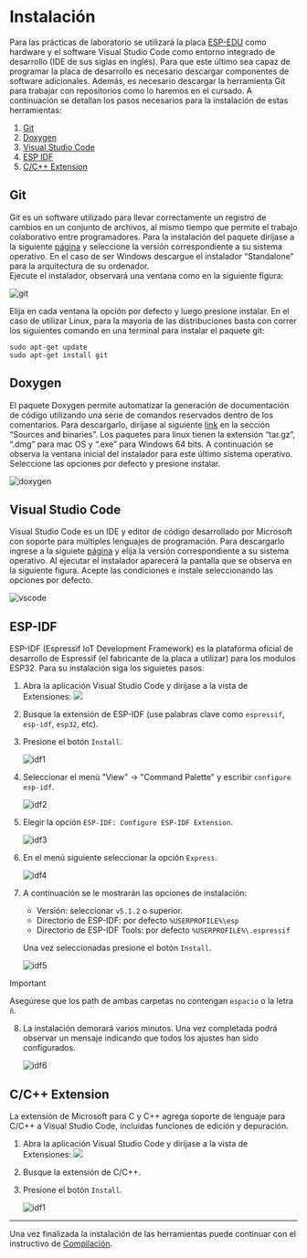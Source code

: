 # Instalación 

Para las prácticas de laboratorio se utilizará la placa [ESP-EDU](./documentación/hardware.md) como hardware y el software Visual Studio Code como entorno integrado de desarrollo (IDE de sus siglas en inglés). 
Para que este último sea capaz de programar la placa de desarrollo es necesario descargar componentes de software adicionales. 
Además, es necesario descargar la herramienta Git para trabajar con repositorios como lo haremos en el cursado. 
A continuación se detallan los pasos necesarios para la instalación de estas herramientas:

1. [Git](#Git)
2. [Doxygen](#Doxygen)
3. [Visual Studio Code](#Visual-Studio-Code)
4. [ESP IDF](#ESP-IDF)
5. [C/C++ Extension](#C/C++-Extension)

## Git

Git es un software utilizado para llevar correctamente un registro de cambios en un conjunto de archivos, al mismo tiempo que permite el trabajo colaborativo entre programadores. 
Para la instalación del paquete diríjase a la siguiente [página](https://git-scm.com/downloads) y seleccione la versión correspondiente a su sistema operativo. 
En el caso de ser Windows descargue el instalador “Standalone” para la arquitectura de su ordenador.  
Ejecute el instalador, observará una ventana como en la siguiente figura:

![git](./imágenes/git.png)

Elija en cada ventana la opción por defecto y luego presione instalar. 
En el caso de utilizar Linux, para la mayoría de las distribuciones basta con correr los siguientes comando en una terminal para instalar el paquete git:
```
sudo apt-get update
sudo apt-get install git
```

## Doxygen

El paquete Doxygen permite automatizar la generación de documentación de código utilizando una serie de comandos reservados dentro de los comentarios. 
Para descargarlo, diríjase al siguiente [link](https://www.doxygen.nl/download.html) en la sección “Sources and binaries”. 
Los paquetes para linux tienen la extensión “tar.gz”, “.dmg” para mac OS y “.exe” para Windows 64 bits. 
A continuación se observa la ventana inicial del instalador para este último sistema operativo. 
Seleccione las opciones por defecto y presione instalar. 

![doxygen](./imágenes/doxygen.png)

## Visual Studio Code

Visual Studio Code es un IDE y editor de código desarrollado por Microsoft con soporte para múltiples lenguajes de programación.
Para descargarlo ingrese a la siguiete [página](https://code.visualstudio.com/) y elija la versión correspondiente a su sistema operativo.
Al ejecutar el instalador aparecerá la pantalla que se observa en la siguiente figura. Acepte las condiciones e instale seleccionando las opciones por defecto.

![vscode](./imágenes/vscode.png)

## ESP-IDF

ESP-IDF (Espressif IoT Development Framework) es la plataforma oficial de desarrollo de Espressif (el fabricante de la placa a utilizar) para los modulos ESP32.
Para su instalación siga los siguietes pasos:

1. Abra la aplicación Visual Studio Code y diríjase a la vista de Extensiones:  ![](https://raw.githubusercontent.com/microsoft/vscode-icons/2ca0f3225c1ecd16537107f60f109317fcfc3eb0/icons/dark/extensions.svg)

2. Busque la extensión de ESP-IDF (use palabras clave como `espressif`, `esp-idf`, `esp32`, etc).

3. Presione el botón `Install`.

    ![idf1](./imágenes/idf1.png)

4. Seleccionar el menú "View" -> "Command Palette" y escribir `configure esp-idf`. 

    ![idf2](./imágenes/idf2.png)

5. Elegir la opción `ESP-IDF: Configure ESP-IDF Extension`.

    ![idf3](./imágenes/idf3.png)

6. En el menú siguiente seleccionar la opción `Express`.

    ![idf4](./imágenes/idf4.png)

7. A continuación se le mostrarán las opciones de instalación:
   - Versión: seleccionar `v5.1.2` o superior.
   - Directorio de ESP-IDF: por defecto `%USERPROFILE%\esp`
   - Directorio de ESP-IDF Tools:  por defecto `%USERPROFILE%\.espressif`
   
    Una vez seleccionadas presione el botón `Install`.
    
    ![idf5](./imágenes/idf5.png)

> [!IMPORTANT] 
> Asegúrese que los path de ambas carpetas no contengan `espacio` o la letra `ñ`.

8. La instalación demorará varios minutos. Una vez completada podrá observar un mensaje indicando que todos los ajustes han sido configurados.

    ![idf6](./imágenes/idf6.png)


## C/C++ Extension

La extensión de Microsoft para C y C++ agrega soporte de lenguaje para C/C++ a Visual Studio Code, incluidas funciones de edición y depuración.

1. Abra la aplicación Visual Studio Code y diríjase a la vista de Extensiones:  ![](https://raw.githubusercontent.com/microsoft/vscode-icons/2ca0f3225c1ecd16537107f60f109317fcfc3eb0/icons/dark/extensions.svg)

2. Busque la extensión de C/C++.

3. Presione el botón `Install`.

    ![idf1](./imágenes/c-cpp.png)
    
---

Una vez finalizada la instalación de las herramientas puede continuar con el instructivo de [Compilación](./compilación.md).
